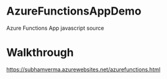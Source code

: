 # AzureFunctionsAppDemo
Azure Functions App javascript source

# Walkthrough
https://subhamverma.azurewebsites.net/azurefunctions.html
